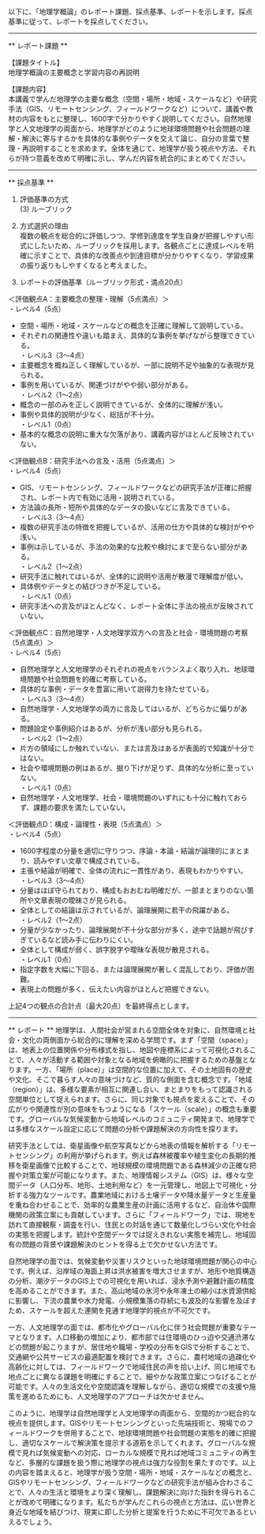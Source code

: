 以下に、「地理学概論」のレポート課題、採点基準、レポートを示します。採点基準に従って、レポートを採点してください。

---------------------------------------
** レポート課題 **

【課題タイトル】  
地理学概論の主要概念と学習内容の再説明  

【課題内容】  
本講義で学んだ地理学の主要な概念（空間・場所・地域・スケールなど）や研究手法（GIS、リモートセンシング、フィールドワークなど）について、講義や教材の内容をもとに整理し、1600字で分かりやすく説明してください。自然地理学と人文地理学の両面から、地理学がどのように地球環境問題や社会問題の理解・解決に寄与するかを具体的な事例やデータを交えて論じ、自分の言葉で整理・再説明することを求めます。全体を通じて、地理学が扱う視点や方法、それらが持つ意義を改めて明確に示し、学んだ内容を統合的にまとめてください。

---------------------------------------
** 採点基準 **

1. 評価基準の方式  
(3) ルーブリック  

2. 方式選択の理由  
複数の観点を総合的に評価しつつ、学修到達度を学生自身が把握しやすい形式にしたいため、ルーブリックを採用します。各観点ごとに達成レベルを明確に示すことで、具体的な改善点や到達目標が分かりやすくなり、学習成果の振り返りもしやすくなると考えました。  

3. レポートの評価基準（ルーブリック形式・満点20点）  

＜評価観点A：主要概念の整理・理解（5点満点）＞  
・レベル4（5点）  
  - 空間・場所・地域・スケールなどの概念を正確に理解して説明している。  
  - それぞれの関連性や違いも踏まえ、具体的な事例を挙げながら整理できている。  
・レベル3（3～4点）  
  - 主要概念を概ね正しく理解しているが、一部に説明不足や抽象的な表現が見られる。  
  - 事例を用いているが、関連づけがやや弱い部分がある。  
・レベル2（1～2点）  
  - 概念の一部のみを正しく説明できているが、全体的に理解が浅い。  
  - 事例や具体的説明が少なく、総括が不十分。  
・レベル1（0点）  
  - 基本的な概念の説明に重大な欠落があり、講義内容がほとんど反映されていない。  

＜評価観点B：研究手法への言及・活用（5点満点）＞  
・レベル4（5点）  
  - GIS、リモートセンシング、フィールドワークなどの研究手法が正確に把握され、レポート内で有効に活用・説明されている。  
  - 方法論の長所・短所や具体的なデータの扱いなどに言及できている。  
・レベル3（3～4点）  
  - 複数の研究手法の特徴を把握しているが、活用の仕方や具体的な検討がやや浅い。  
  - 事例は示しているが、手法の効果的な比較や検討にまで至らない部分がある。  
・レベル2（1～2点）  
  - 研究手法に触れてはいるが、全体的に説明や活用が散漫で理解度が低い。  
  - 具体例やデータとの結びつきが不足している。  
・レベル1（0点）  
  - 研究手法への言及がほとんどなく、レポート全体に手法の視点が反映されていない。  

＜評価観点C：自然地理学・人文地理学双方への言及と社会・環境問題の考察（5点満点）＞  
・レベル4（5点）  
  - 自然地理学と人文地理学のそれぞれの視点をバランスよく取り入れ、地球環境問題や社会問題を的確に考察している。  
  - 具体的な事例・データを豊富に用いて説得力を持たせている。  
・レベル3（3～4点）  
  - 自然地理学・人文地理学の両方に言及してはいるが、どちらかに偏りがある。  
  - 問題設定や事例紹介はあるが、分析が浅い部分も見られる。  
・レベル2（1～2点）  
  - 片方の領域にしか触れていない、または言及はあるが表面的で知識が十分ではない。  
  - 社会や環境問題の例はあるが、掘り下げが足りず、具体的な分析に至っていない。  
・レベル1（0点）  
  - 自然地理学・人文地理学、社会・環境問題のいずれにも十分に触れておらず、課題の要求を満たしていない。  

＜評価観点D：構成・論理性・表現（5点満点）＞  
・レベル4（5点）  
  - 1600字程度の分量を適切に守りつつ、序論・本論・結論が論理的にまとまり、読みやすい文章で構成されている。  
  - 主張や結論が明確で、全体の流れに一貫性があり、表現もわかりやすい。  
・レベル3（3～4点）  
  - 分量はほぼ守られており、構成もおおむね明確だが、一部まとまりのない箇所や文章表現の曖昧さが見られる。  
  - 全体としての結論は示されているが、論理展開に若干の飛躍がある。  
・レベル2（1～2点）  
  - 分量が少なかったり、論理展開が不十分な部分が多く、途中で話題が飛びすぎているなど読み手に伝わりにくい。  
  - 全体として構成が弱く、誤字脱字や曖昧な表現が散見される。  
・レベル1（0点）  
  - 指定字数を大幅に下回る、または論理展開が著しく混乱しており、評価が困難。  
  - 表現上の問題が多く、伝えたい内容がほとんど把握できない。  

上記4つの観点の合計点（最大20点）を最終得点とします。

---------------------------------------
** レポート **
地理学は、人間社会が営まれる空間全体を対象に、自然環境と社会・文化の両側面から総合的に理解を深める学問です。まず「空間（space）」は、地表上の位置関係や分布様式を指し、地図や座標系によって可視化されることで、人々が活動する範囲や対象となる地域を俯瞰的に把握するための基盤となります。一方、「場所（place）」は空間的な位置に加えて、その土地固有の歴史や文化、そこで暮らす人々の意味づけなど、質的な側面を含む概念です。「地域（region）」は、多様な要素が相互に関連し合い、まとまりをもって認識される空間単位として捉えられます。さらに、同じ対象でも視点を変えることで、その広がりや関連性が別の意味をもつようになる「スケール（scale）」の概念も重要です。グローバルな気候変動から地域レベルのコミュニティ開発まで、地理学では多様なスケール設定に応じて問題の分析や課題解決の方向性を探ります。

研究手法としては、衛星画像や航空写真などから地表の情報を解析する「リモートセンシング」の利用が挙げられます。例えば森林被覆率や植生変化の長期的推移を衛星画像で比較することで、地球規模の環境問題である森林減少の正確な把握や対策立案が可能になります。また、地理情報システム（GIS）は、様々な空間データ（人口分布、地形、土地利用など）を一元管理し、地図上で可視化・分析する強力なツールです。農業地域における土壌データや降水量データと生産量を重ね合わせることで、効率的な農業生産の計画に活用するなど、自治体や国際機関の政策立案にも貢献しています。さらに「フィールドワーク」では、現地を訪れて直接観察・調査を行い、住民との対話を通じて数量化しづらい文化や社会の実態を把握します。統計や空間データでは捉えきれない実態を補完し、地域固有の問題の背景や課題解決のヒントを得る上で欠かせない方法です。

自然地理学の面では、気候変動や災害リスクといった地球環境問題が関心の中心です。例えば、沿岸域の海面上昇は洪水被害を増大させますが、地形や地質構造の分析、潮汐データのGIS上での可視化を用いれば、浸水予測や避難計画の精度を高めることができます。また、高山地域の氷河や永年凍土の縮小は水資源供給に影響し、下流の農業や水力発電、小規模集落の存続にも波及的な影響を及ぼすため、スケールを超えた連関を見通す地理学的視点が不可欠です。

一方、人文地理学の面では、都市化やグローバル化に伴う社会問題が重要なテーマとなります。人口移動の増加により、都市部では住環境のひっ迫や交通渋滞などの問題が起こりますが、居住地や職場・学校の分布をGISで分析することで、交通網や公共サービスの最適配置を検討できます。さらに、農村地域の過疎化や高齢化に対しては、フィールドワークで地域住民の声を拾い上げ、同じ地域でも地点ごとに異なる課題を明確にすることで、細やかな政策立案につなげることが可能です。人々の生活文化や空間認識を理解しながら、適切な規模での支援や施策を進めるためにも、人文地理学のアプローチは欠かせません。

このように、地理学は自然地理学と人文地理学の両面から、空間的かつ総合的な視点を提供します。GISやリモートセンシングといった先端技術と、現場でのフィールドワークを併用することで、地球環境問題や社会問題の実態を的確に把握し、適切なスケールで解決策を提示する道筋を示してくれます。グローバルな規模で見れば気候変動への対応、ローカルな規模で見れば地域コミュニティの再生など、多層的な課題を扱う際に地理学の視点は強力な役割を果たすのです。以上の内容を踏まえると、地理学が扱う空間・場所・地域・スケールなどの概念と、GISやリモートセンシング、フィールドワークなどの研究手法が組み合わさることで、人々の生活と環境をより深く理解し、課題解決に向けた指針を得られることが改めて明確になります。私たちが学んだこれらの視点と方法は、広い世界と身近な地域を結びつけ、現実に即した分析と提案を行うために不可欠であるといえるでしょう。

